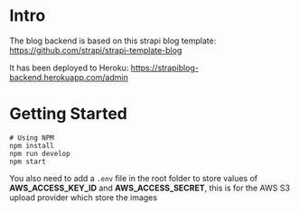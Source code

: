 # Intro
The blog backend is based on this strapi blog template: https://github.com/strapi/strapi-template-blog

It has been deployed to Heroku: https://strapiblog-backend.herokuapp.com/admin

# Getting Started

```
# Using NPM
npm install
npm run develop
npm start
```
You also need to add a ```.env``` file in the root folder to store values of **AWS_ACCESS_KEY_ID** and **AWS_ACCESS_SECRET**, this is for the AWS S3 upload provider which store the images
